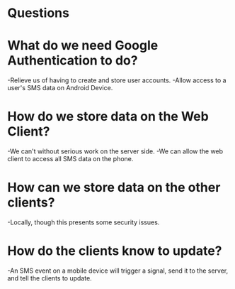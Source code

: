 Questions
=========

What do we need Google Authentication to do?
============================================
  -Relieve us of having to create and store user accounts.
  -Allow access to a user's SMS data on Android Device.
  
How do we store data on the Web Client?
=======================================
  -We can't without serious work on the server side.
  -We can allow the web client to access all SMS data on the phone.
  
How can we store data on the other clients?
===========================================
  -Locally, though this presents some security issues.
  
How do the clients know to update?
==================================
  -An SMS event on a mobile device will trigger a signal, send it to the server,
   and tell the clients to update.

